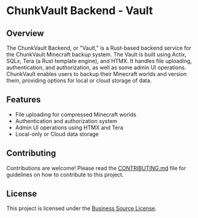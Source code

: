 # ChunkVault Backend - Vault

## Overview

The ChunkVault Backend, or "Vault," is a Rust-based backend service for the ChunkVault Minecraft backup system. The Vault is built using Actix, SQLx, Tera (a Rust template engine), and HTMX. It handles file uploading, authentication, and authorization, as well as some admin UI operations. ChunkVault enables users to backup their Minecraft worlds and version them, providing options for local or cloud storage of data.

## Features

*   File uploading for compressed Minecraft worlds
*   Authentication and authorization system
*   Admin UI operations using HTMX and Tera
*   Local-only  or Cloud data storage

## Contributing

Contributions are welcome! Please read the [CONTRIBUTING.md](CONTRIBUTING.md) file for guidelines on how to contribute to this project.

## License

This project is licensed under the [Business Source License](LICENSE).